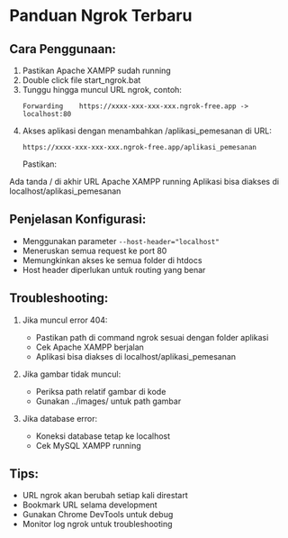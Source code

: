 # Panduan Ngrok Terbaru

## Cara Penggunaan:

1. Pastikan Apache XAMPP sudah running
2. Double click file start_ngrok.bat
3. Tunggu hingga muncul URL ngrok, contoh:
   ```
   Forwarding    https://xxxx-xxx-xxx-xxx.ngrok-free.app -> localhost:80
   ```
4. Akses aplikasi dengan menambahkan /aplikasi_pemesanan di URL:
   ```
   https://xxxx-xxx-xxx-xxx.ngrok-free.app/aplikasi_pemesanan
   ```
   Pastikan:

Ada tanda / di akhir URL
Apache XAMPP running
Aplikasi bisa diakses di localhost/aplikasi_pemesanan

## Penjelasan Konfigurasi:

- Menggunakan parameter `--host-header="localhost"`
- Meneruskan semua request ke port 80
- Memungkinkan akses ke semua folder di htdocs
- Host header diperlukan untuk routing yang benar

## Troubleshooting:

1. Jika muncul error 404:

   - Pastikan path di command ngrok sesuai dengan folder aplikasi
   - Cek Apache XAMPP berjalan
   - Aplikasi bisa diakses di localhost/aplikasi_pemesanan

2. Jika gambar tidak muncul:

   - Periksa path relatif gambar di kode
   - Gunakan ../images/ untuk path gambar

3. Jika database error:
   - Koneksi database tetap ke localhost
   - Cek MySQL XAMPP running

## Tips:

- URL ngrok akan berubah setiap kali direstart
- Bookmark URL selama development
- Gunakan Chrome DevTools untuk debug
- Monitor log ngrok untuk troubleshooting
